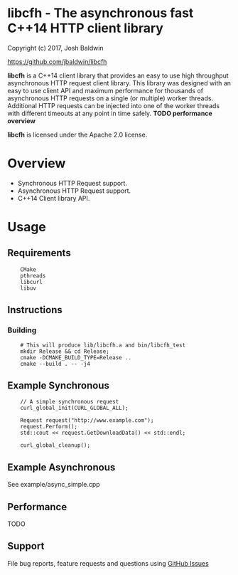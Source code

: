 libcfh - The asynchronous fast C++14 HTTP client library
========================================================

Copyright (c) 2017, Josh Baldwin

https://github.com/jbaldwin/libcfh

**libcfh** is a C++14 client library that provides an easy to use high throughput asynchronous HTTP request client library.  This library was designed with an easy to use client API and maximum performance for thousands of asynchronous HTTP requests  on a single (or multiple) worker threads.  Additional HTTP requests can be injected into one of the worker threads with different timeouts at any point in time safely.  **TODO performance overview**

**libcfh** is licensed under the Apache 2.0 license.

# Overview #
* Synchronous HTTP Request support.
* Asynchronous HTTP Request support.
* C++14 Client library API.

# Usage #

## Requirements
        CMake
        pthreads
        libcurl
        libuv

## Instructions

### Building
        # This will produce lib/libcfh.a and bin/libcfh_test
        mkdir Release && cd Release;
        cmake -DCMAKE_BUILD_TYPE=Release ..
        cmake --build . -- -j4

## Example Synchronous
        // A simple synchronous request
        curl_global_init(CURL_GLOBAL_ALL);
        
        Request request("http://www.example.com");
        request.Perform();
        std::cout << request.GetDownloadData() << std::endl;
        
        curl_global_cleanup();

## Example Asynchronous

See example/async_simple.cpp

## Performance

TODO

## Support

File bug reports, feature requests and questions using [GitHub Issues](https://github.com/jbaldwin/libcfh/issues)
